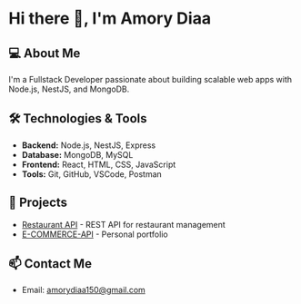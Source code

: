 # Hi there 👋, I'm Amory Diaa

## 💻 About Me
I'm a Fullstack Developer passionate about building scalable web apps with Node.js, NestJS, and MongoDB.

## 🛠 Technologies & Tools
- **Backend:** Node.js, NestJS, Express
- **Database:** MongoDB, MySQL
- **Frontend:** React, HTML, CSS, JavaScript
- **Tools:** Git, GitHub, VSCode, Postman

## 📂 Projects
- [Restaurant API](https://github.com/amorydiaa150-cell/resturant-api) - REST API for restaurant management
- [ E-COMMERCE-API]([https://astounding-raindrop-3a655d.netlify.app/](https://github.com/amorydiaa150-cell/nestjs-ecommerce-api)) - Personal portfolio

## 📫 Contact Me
- Email: amorydiaa150@gmail.com
